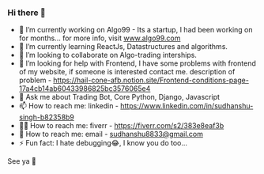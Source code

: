 ### Hi there 👋

- 🔭 I’m currently working on Algo99 - Its a startup, I had been working on for months... for more info, visit www.algo99.com
- 🌱 I’m currently learning ReactJs, Datastructures and algorithms.
- 👯 I’m looking to collaborate on Algo-trading interships.
- 🤔 I’m looking for help with Frontend, I have some problems with frontend of my website, if someone is interested contact me. description of problem - https://hail-cone-afb.notion.site/Frontend-conditions-page-17a4cb14ab60433986825bc3576065e4
- 💬 Ask me about Trading Bot, Core Python, Django, Javascript
- 📫 How to reach me: linkedin - https://www.linkedin.com/in/sudhanshu-singh-b82358b9 
- 👷🏻 How to reach me: fiverr  -  https://fiverr.com/s2/383e8eaf3b 
- 📧 How to reach me: email -  sudhanshu8833@gmail.com
- ⚡ Fun fact: I hate debugging😂, I know you do too...

See ya 👋

